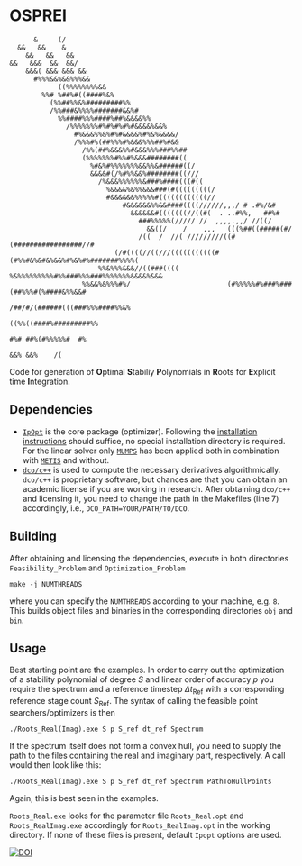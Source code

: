 # OSPREI

```
      &     (/
  &&   &&    &
    &&   &&   &&
&&   &&&  &&  &&/
    &&&( &&& &&& &&
      #%%%&&%&&%%%&&
            ((%%%%%%%%&&
        %%# %##%#((####%&%
          (%%##%%&%#########%%
          /%%###&%%%%#######&&%#
            %%####%%%####%##%&&&&%%
              /%%%%%%%#%#%#%#%#&&&&%&&%
                #%&&&%%&%#%#&&&&%#%&%&&&&/
                /%%%#%(##%%%#%&&&%%%##%#&&
                  /%%(##%&&&%%#&&&%%%###%%##
                  (%%%%%%%#%%#%&&&########((
                    %#&%#%%%%%%%&&%%&######((/
                    &&&&#(/%#%%&&%########((///
                      /%&&&%%%%%%&###%####(((#((
                        %&&&&%&%%&&&###(#(((((((((/
                        #&&&&&&%%%%%#((((((((((((//
                            #&&&&&&%%&&####((((//////,,,/ # .#%/&#
                              &&&&&&#(((((((//((#(  . ..#%%,   ##%#
                                ###%%%%%(///// //  ,,,,.,,/ //((/
                                  &&((/    /    ,,,   (((%##((#####(#/
                                /((  /  //( /////////((#(#################//#
                          (/#((((//((///(((((((((((#(#%%#&%&#&%&&%#%&%#%#######%%%%(
                      %%&%%%&&&//((###((((      %&%%%%%%%%%#%%###%%%###%%%%%%%&&&&%&&&
                  %%&&%&%%%#%/                        (#%%%%%#%###%###(##%%%#(%####&%%&&#
                                                            /##/#/(######(((###%%%####%%&%
                                                                        ((%%((####%#########%%
                                                                              #%# ##%(#%%%%%#  #%
                                                                                      &&% &&%    /(
```

Code for generation of **O**ptimal **S**tabiliy **P**olynomials in **R**oots for **E**xplicit time **I**ntegration.

## Dependencies

* [`IpOpt`](https://github.com/coin-or/Ipopt) is the core package (optimizer). Following the [installation instructions](https://coin-or.github.io/Ipopt/INSTALL.html) should suffice, no special installation directory is required.
For the linear solver only [`MUMPS`](https://github.com/coin-or-tools/ThirdParty-Mumps) has been applied both in combination with [`METIS`](https://github.com/KarypisLab/METIS) and without.
* [`dco/c++`](https://www.nag.com/content/downloads-dco-c-versions) is used to compute the necessary derivatives algorithmically. `dco/c++` is proprietary software, but chances are that you can obtain an academic license if you are working in research.
After obtaining `dco/c++` and licensing it, you need to change the path in the Makefiles (line 7) accordingly, i.e., `DCO_PATH=YOUR/PATH/TO/DCO`.

## Building
After obtaining and licensing the dependencies, execute in both directories `Feasibility_Problem` and `Optimization_Problem` 
```
make -j NUMTHREADS
```
where you can specify the `NUMTHREADS` according to your machine, e.g. `8`.
This builds object files and binaries in the corresponding directories `obj` and `bin`.

## Usage

Best starting point are the examples.
In order to carry out the optimization of a stability polynomial of degree $S$ and linear order of accuracy $p$ you require the spectrum and a reference timestep $\Delta t_\text{Ref}$ with a corresponding reference stage count $S_\text{Ref}$.
The syntax of calling the feasible point searchers/optimizers is then 
```
./Roots_Real(Imag).exe S p S_ref dt_ref Spectrum
```
If the spectrum itself does not form a convex hull, you need to supply the path to the files containing the real and imaginary part, respectively.
A call would then look like this:
```
./Roots_Real(Imag).exe S p S_ref dt_ref Spectrum PathToHullPoints
```
Again, this is best seen in the examples.

`Roots_Real.exe` looks for the parameter file `Roots_Real.opt` and `Roots_RealImag.exe` accordingly for `Roots_RealImag.opt` in the working directory.
If none of these files is present, default `Ipopt` options are used.

[![DOI](https://zenodo.org/badge/638126735.svg)](https://zenodo.org/badge/latestdoi/638126735)
